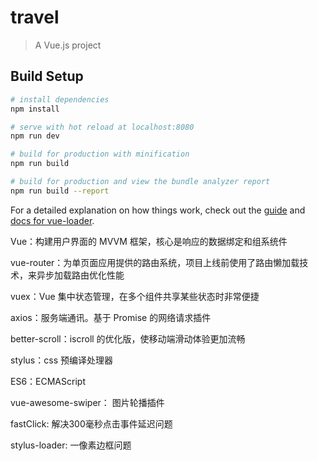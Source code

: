 # travel

> A Vue.js project

## Build Setup

``` bash
# install dependencies
npm install

# serve with hot reload at localhost:8080
npm run dev

# build for production with minification
npm run build

# build for production and view the bundle analyzer report
npm run build --report
```

For a detailed explanation on how things work, check out the [guide](http://vuejs-templates.github.io/webpack/) and [docs for vue-loader](http://vuejs.github.io/vue-loader).

Vue：构建用户界面的 MVVM 框架，核心是响应的数据绑定和组系统件

vue-router：为单页面应用提供的路由系统，项目上线前使用了路由懒加载技术，来异步加载路由优化性能

vuex：Vue 集中状态管理，在多个组件共享某些状态时非常便捷

axios：服务端通讯。基于 Promise 的网络请求插件

better-scroll：iscroll 的优化版，使移动端滑动体验更加流畅

stylus：css 预编译处理器

ES6：ECMAScript

vue-awesome-swiper： 图片轮播插件

fastClick: 解决300毫秒点击事件延迟问题

stylus-loader: 一像素边框问题



